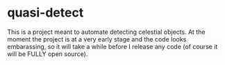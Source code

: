 # quasi-detect
This is a project meant to automate detecting celestial objects. At the moment the project is at a very early stage and the code looks embarassing, so it will take a while before I release any code (of course it will be FULLY open source).
